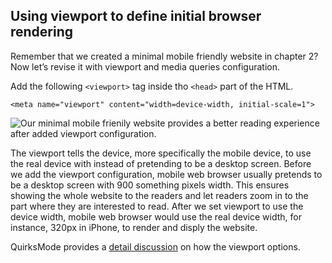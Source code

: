 ## Using viewport to define initial browser rendering

Remember that we created a minimal mobile friendly website in chapter 2? Now let’s revise it with viewport and media queries configuration.

Add the following `<viewport>` tag inside tho `<head>` part of the HTML.

```
<meta name="viewport" content="width=device-width, initial-scale=1">
```

![Our minimal mobile frienily website provides a better reading experience after added viewport configuration.](images/minimal-mobile-friendly-website-with-viewport.png)

The viewport tells the device, more specifically the mobile device, to use the real device with instead of pretending to be a desktop screen. Before we add the viewport configuration, mobile web browser usually pretends to be a desktop screen with 900 something pixels width. This ensures showing the whole website to the readers and let readers zoom in to the part where they are interested to read. After we set viewport to use the device width, mobile web browser would use the real device width, for instance, 320px in iPhone, to render and disply the website.

QuirksMode provides a [detail discussion](http://www.quirksmode.org/mobile/metaviewport/) on how the viewport options.
